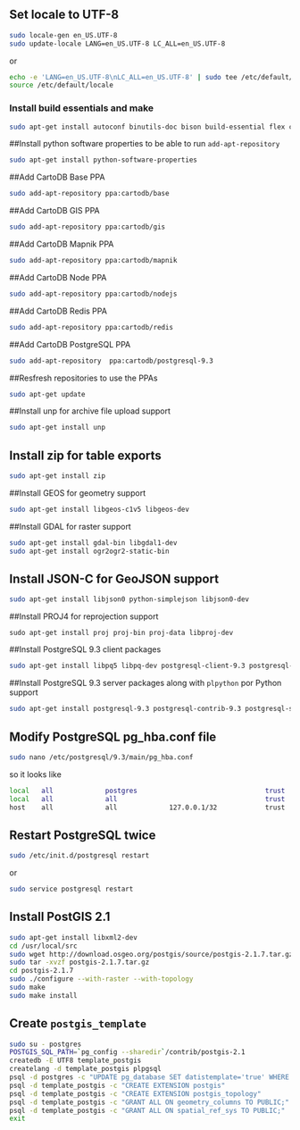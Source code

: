 ## Set locale to UTF-8

```bash
sudo locale-gen en_US.UTF-8
sudo update-locale LANG=en_US.UTF-8 LC_ALL=en_US.UTF-8
```
or
```bash
echo -e 'LANG=en_US.UTF-8\nLC_ALL=en_US.UTF-8' | sudo tee /etc/default/locale
source /etc/default/locale
```

### Install build essentials and make
```bash
sudo apt-get install autoconf binutils-doc bison build-essential flex checkinstall
```

##Install python software properties to be able to run `add-apt-repository`
```bash
sudo apt-get install python-software-properties
```
##Add CartoDB Base PPA
```bash
sudo add-apt-repository ppa:cartodb/base
```
##Add CartoDB GIS PPA
```bash
sudo add-apt-repository ppa:cartodb/gis
```
##Add CartoDB Mapnik PPA
```bash
sudo add-apt-repository ppa:cartodb/mapnik
```
##Add CartoDB Node PPA
```bash
sudo add-apt-repository ppa:cartodb/nodejs
```
##Add CartoDB Redis PPA
```bash
sudo add-apt-repository ppa:cartodb/redis
```
##Add CartoDB PostgreSQL PPA
```bash
sudo add-apt-repository  ppa:cartodb/postgresql-9.3
```
##Resfresh repositories to use the PPAs
```bash
sudo apt-get update
```

##Install unp for archive file upload support
```bash
sudo apt-get install unp
```
## Install zip for table exports
```bash
sudo apt-get install zip
```

##Install GEOS for geometry support
```bash
sudo apt-get install libgeos-c1v5 libgeos-dev
```
##Install GDAL for raster support
```bash
sudo apt-get install gdal-bin libgdal1-dev
sudo apt-get install ogr2ogr2-static-bin
```
## Install JSON-C for GeoJSON support
```bash
sudo apt-get install libjson0 python-simplejson libjson0-dev
```
##Install PROJ4 for reprojection support
```bqsh
sudo apt-get install proj proj-bin proj-data libproj-dev
```
##Install PostgreSQL 9.3 client packages
```bash
sudo apt-get install libpq5 libpq-dev postgresql-client-9.3 postgresql-client-common
```
##Install PostgreSQL 9.3 server packages along with `plpython` por Python support
```bash
sudo apt-get install postgresql-9.3 postgresql-contrib-9.3 postgresql-server-dev-9.3 postgresql-plpython-9.3
```

## Modify PostgreSQL pg_hba.conf file
```bash
sudo nano /etc/postgresql/9.3/main/pg_hba.conf
```
so it looks like
```bash
local   all             postgres                                trust
local   all             all                                     trust
host    all             all             127.0.0.1/32            trust
```

## Restart PostgreSQL **twice**
```bash
sudo /etc/init.d/postgresql restart
```
or
```bash
sudo service postgresql restart
```

## Install PostGIS 2.1
```bash
sudo apt-get install libxml2-dev
cd /usr/local/src
sudo wget http://download.osgeo.org/postgis/source/postgis-2.1.7.tar.gz
sudo tar -xvzf postgis-2.1.7.tar.gz
cd postgis-2.1.7
sudo ./configure --with-raster --with-topology
sudo make
sudo make install
```
## Create `postgis_template`
```bash
sudo su - postgres
POSTGIS_SQL_PATH=`pg_config --sharedir`/contrib/postgis-2.1
createdb -E UTF8 template_postgis
createlang -d template_postgis plpgsql
psql -d postgres -c "UPDATE pg_database SET datistemplate='true' WHERE datname='template_postgis'"
psql -d template_postgis -c "CREATE EXTENSION postgis"
psql -d template_postgis -c "CREATE EXTENSION postgis_topology"
psql -d template_postgis -c "GRANT ALL ON geometry_columns TO PUBLIC;"
psql -d template_postgis -c "GRANT ALL ON spatial_ref_sys TO PUBLIC;"
exit
```
